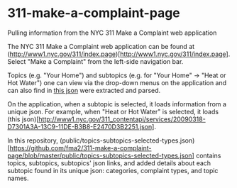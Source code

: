# 311-make-a-complaint-page
Pulling information from the NYC 311 Make a Complaint web application

The NYC 311 Make a Complaint web application can be found at (http://www1.nyc.gov/311/index.page)[http://www1.nyc.gov/311/index.page].  Select "Make a Complaint" from the left-side navigation bar.

Topics (e.g. "Your Home") and subtopics (e.g. for "Your Home" -> "Heat or Hot Water") one can view via the drop-down menus on the application and can also find in [this json](http://www1.nyc.gov/311_contentapi/booker.json) were extracted and parsed.  

On the application, when a subtopic is selected, it loads information from a unique json.  For example, when "Heat or Hot Water" is selected, it loads (this json)[http://www1.nyc.gov/311_contentapi/services/20090318-D7301A3A-13C9-11DE-B3B8-E2470D3B2251.json]. 

In this repository, (public/topics-subtopics-selected-types.json)[https://github.com/fma2/311-make-a-complaint-page/blob/master/public/topics-subtopics-selected-types.json] contains topics, subtopics, subtopics' json links, and added details about each subtopic found in its unique json: categories, complaint types, and topic names.